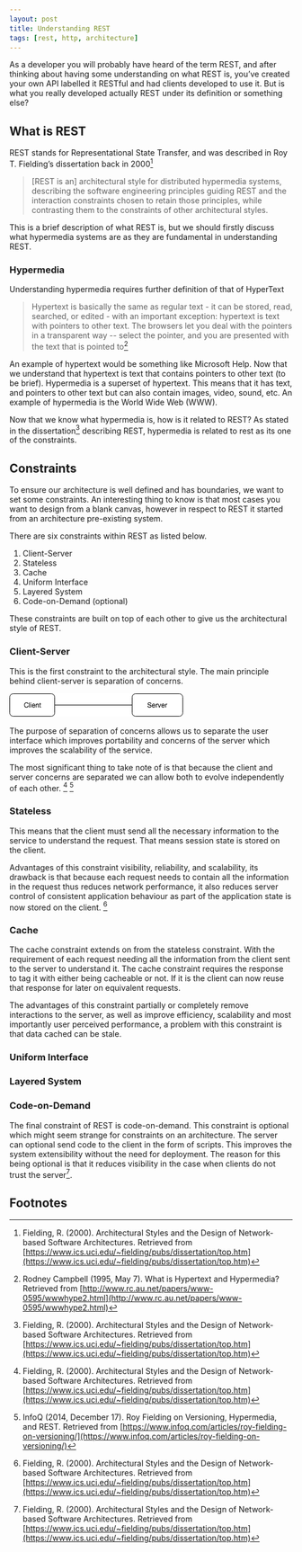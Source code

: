 ```yaml
---
layout: post
title: Understanding REST
tags: [rest, http, architecture]
---
```


As a developer you will probably have heard of the term REST, and after thinking about having some understanding on what REST is, you’ve created your own API labelled it RESTful and had clients developed to use it. But is what you really developed actually REST under its definition or something else?

## What is REST

REST stands for Representational State Transfer, and was described in Roy T. Fielding’s dissertation back in 2000[^1]

> [REST is an] architectural style for distributed hypermedia systems, describing the software engineering principles guiding REST and the interaction constraints chosen to retain those principles, while contrasting them to the constraints of other architectural styles.

This is a brief description of what REST is, but we should firstly discuss what hypermedia systems are as they are fundamental in understanding REST.

### Hypermedia
Understanding hypermedia requires further definition of that of HyperText

> Hypertext is basically the same as regular text - it can be stored, read, searched, or edited - with an important exception: hypertext is text with pointers to other text. The browsers let you deal with the pointers in a transparent way -- select the pointer, and you are presented with the text that is pointed to[^2]

An example of hypertext would be something like Microsoft Help. Now that we understand that hypertext is text that contains pointers to other text (to be brief). Hypermedia is a superset of hypertext. This means that it has text, and pointers to other text but can also contain images, video, sound, etc. An example of hypermedia is the World Wide Web (WWW). 

Now that we know what hypermedia is, how is it related to REST? As stated in the dissertation[^1] describing REST, hypermedia is related to rest as its one of the constraints.

## Constraints

To ensure our architecture is well defined and has boundaries, we want to set some constraints. An interesting thing to know is that most cases you want to design from a blank canvas, however in respect to REST it started from an architecture pre-existing system. 

There are six constraints within REST as listed below.

1. Client-Server
2. Stateless
3. Cache
4. Uniform Interface
5. Layered System
6. Code-on-Demand (optional)

These constraints are built on top of each other to give us the architectural style of REST.

### Client-Server
This is the first constraint to the architectural style. The main principle behind client-server is separation of concerns. 

![Client-Server](/assets/images/Client-Server.png "Client Server Architecture")

The purpose of separation of concerns allows us to separate the user interface which improves portability and concerns of the server which improves the scalability of the service. 

The most significant thing to take note of is that because the client and server concerns are separated we can allow both to evolve independently of each other. [^1] [^3]

### Stateless
This means that the client must send all the necessary information to the service to understand the request. That means session state is stored on the client.

Advantages of this constraint visibility, reliability, and scalability, its drawback is that because each request needs to contain all the information in the request thus reduces network performance, it also reduces server control of consistent application behaviour as part of the application state is now stored on the client. [^1]

### Cache
The cache constraint extends on from the stateless constraint. With the requirement of each request needing all the information from the client sent to the server to understand it. The cache constraint requires the response to tag it with either being cacheable or not. If it is the client can now reuse that response for later on equivalent requests. 

The advantages of this constraint partially or completely remove interactions to the server, as well as improve efficiency, scalability and most importantly user perceived performance, a problem with this constraint is that data cached can be stale.

### Uniform Interface

### Layered System

### Code-on-Demand
The final constraint of REST is code-on-demand. This constraint is optional which might seem strange for constraints on an architecture. The server can optional send code to the client in the form of scripts. This improves the system extensibility without the need for deployment. The reason for this being optional is that it reduces visibility in the case when clients do not trust the server[^1].

## Footnotes

[^1]: Fielding, R. (2000). Architectural Styles and the Design of Network-based Software Architectures. Retrieved from [https://www.ics.uci.edu/~fielding/pubs/dissertation/top.htm](https://www.ics.uci.edu/~fielding/pubs/dissertation/top.htm)
[^2]: Rodney Campbell (1995, May 7). What is Hypertext and Hypermedia? Retrieved from [http://www.rc.au.net/papers/www-0595/wwwhype2.html](http://www.rc.au.net/papers/www-0595/wwwhype2.html)
[^3]: InfoQ (2014, December 17). Roy Fielding on Versioning, Hypermedia, and REST. Retrieved from [https://www.infoq.com/articles/roy-fielding-on-versioning/](https://www.infoq.com/articles/roy-fielding-on-versioning/)
